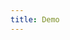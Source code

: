 ```yaml
---
title: Demo
---
```


<iframe style="border: 0; height: calc(100vh - 320px); width: 100%" src="//localhost:6006/?path=/story/forms--range"></iframe>
